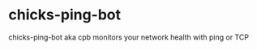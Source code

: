 chicks-ping-bot
===============

chicks-ping-bot aka cpb monitors your network health with ping or TCP
